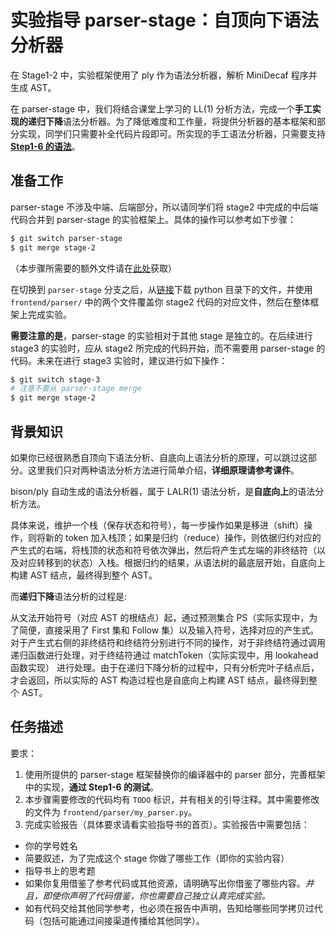 # 实验指导 parser-stage：自顶向下语法分析器

 在 Stage1-2 中，实验框架使用了 ply 作为语法分析器，解析 MiniDecaf 程序并生成 AST。

在 parser-stage 中，我们将结合课堂上学习的 LL(1) 分析方法，完成一个**手工实现的递归下降**语法分析器。为了降低难度和工作量，将提供分析器的基本框架和部分实现，同学们只需要补全代码片段即可。所实现的手工语法分析器，只需要支持 [**Step1-6 的语法**](spec.md)。

## 准备工作


parser-stage 不涉及中端、后端部分，所以请同学们将 stage2 中完成的中后端代码合并到 parser-stage 的实验框架上。具体的操作可以参考如下步骤：

```bash
$ git switch parser-stage
$ git merge stage-2
```

（本步骤所需要的额外文件请在[此处](https://cloud.tsinghua.edu.cn/d/4d339f639f4743d6a555/)获取）

在切换到 `parser-stage` 分支之后，从[链接](https://cloud.tsinghua.edu.cn/d/4d339f639f4743d6a555/)下载 python 目录下的文件，并使用 `frontend/parser/` 中的两个文件覆盖你 stage2 代码的对应文件，然后在整体框架上完成实验。

**需要注意的是**，parser-stage 的实验相对于其他 stage 是独立的。在后续进行 stage3 的实验时，应从 stage2 所完成的代码开始，而不需要用 parser-stage 的代码。未来在进行 stage3 实验时，建议进行如下操作：

```bash
$ git switch stage-3
# 注意不要从 parser-stage merge
$ git merge stage-2
```

## 背景知识

如果你已经很熟悉自顶向下语法分析、自底向上语法分析的原理，可以跳过这部分。这里我们只对两种语法分析方法进行简单介绍，**详细原理请参考课件**。

bison/ply 自动生成的语法分析器，属于 LALR(1) 语法分析，是**自底向上**的语法分析方法。
     
具体来说，维护一个栈（保存状态和符号），每一步操作如果是移进（shift）操作，则将新的 token 加入栈顶；如果是归约（reduce）操作，则依据归约对应的产生式的右端，将栈顶的状态和符号依次弹出，然后将产生式左端的非终结符（以及对应转移到的状态）入栈。根据归约的结果，从语法树的最底层开始，自底向上构建 AST 结点，最终得到整个 AST。


而**递归下降**语法分析的过程是:

从文法开始符号（对应 AST 的根结点）起，通过预测集合 PS（实际实现中，为了简便，直接采用了 First 集和 Follow 集）以及输入符号，选择对应的产生式。对于产生式右侧的非终结符和终结符分别进行不同的操作，对于非终结符通过调用递归函数进行处理，对于终结符通过 matchToken（实际实现中，用 lookahead 函数实现） 进行处理。由于在递归下降分析的过程中，只有分析完叶子结点后，才会返回，所以实际的 AST 构造过程也是自底向上构建 AST 结点，最终得到整个 AST。


## 任务描述

要求：
1. 使用所提供的 parser-stage 框架替换你的编译器中的 parser 部分，完善框架中的实现，**通过 Step1-6 的测试**。
2. 本步骤需要修改的代码均有 `TODO` 标识，并有相关的引导注释。其中需要修改的文件为 `frontend/parser/my_parser.py`。
3. 完成实验报告（具体要求请看实验指导书的首页）。实验报告中需要包括：
  * 你的学号姓名
  * 简要叙述，为了完成这个 stage 你做了哪些工作（即你的实验内容）
  * 指导书上的思考题
  * 如果你复用借鉴了参考代码或其他资源，请明确写出你借鉴了哪些内容。*并且，即使你声明了代码借鉴，你也需要自己独立认真完成实验。*
  * 如有代码交给其他同学参考，也必须在报告中声明，告知给哪些同学拷贝过代码（包括可能通过间接渠道传播给其他同学）。